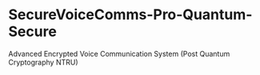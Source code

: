 # SecureVoiceComms-Pro-Quantum-Secure
Advanced Encrypted Voice Communication System (Post Quantum Cryptography NTRU) 
